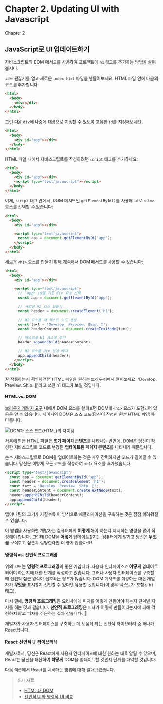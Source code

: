 # Chapter 2. Updating UI with Javascript

Chapter 2

## JavaScript로 UI 업데이트하기

자바스크립트와 DOM 메서드를 사용하여 프로젝트에 `h1` 태그를 추가하는 방법을 살펴봅시다.

코드 편집기를 열고 새로운 `index.html` 파일을 만들어보세요. HTML 파일 안에 다음의 코드를 추가합니다:

```html
<html>
  <body>
    <div></div>
  </body>
</html>
```

그런 다음 `div`에 나중에 대상으로 지정할 수 있도록 고유한 `id`를 지정해보세요.

```html
<html>
  <body>
    <div id="app"></div>
  </body>
</html>
```

HTML 파일 내에서 자바스크립트를 작성하려면 `script` 태그를 추가하세요:

```html
<html>
  <body>
    <div id="app"></div>
    <script type="text/javascript"></script>
  </body>
</html>
```

이제, `script` 태그 안에서, DOM 메서드인 `getElementById()`를 사용해 `id`로 `<div>` 요소를 선택할 수 있습니다:

```html
<html>
  <body>
    <div id="app"></div>

    <script type="text/javascript">
      const app = document.getElementById('app');
    </script>
  </body>
</html>
```

새로운 `<h1>` 요소를 만들기 위해 계속해서 DOM 메서드를 사용할 수 있습니다:

```html
<html>
  <body>
    <div id="app"></div>

    <script type="text/javascript">
      // 'app' id를 가진 div 요소 선택
      const app = document.getElementById('app');

      // 새로운 H1 요소 만들기
      const header = document.createElement('h1');

      // H1 요소용 새 텍스트 노드 생성
      const text = 'Develop. Preview. Ship. 🚀';
      const headerContent = document.createTextNode(text);

      // 텍스트를 H1 요소에 추가
      header.appendChild(headerContent);

      // H1 요소를 div 안에 배치
      app.appendChild(header);
    </script>
  </body>
</html>
```

잘 작동하는지 확인하려면 HTML 파일을 원하는 브라우저에서 열어보세요. 'Develop. Preview. Ship. 🚀'라고 쓰인 h1 태그가 보일 것입니다.

&#x20;

#### HTML vs. DOM

[브라우저 개발자 도구](https://developer.chrome.com/docs/devtools/overview/) 내에서 DOM 요소를 살펴보면 DOM에 `<h1>` 요소가 포함되어 있음을 알 수 있습니다. 페이지의 DOM은 소스 코드(당신이 작성한 원본 HTML 파일)와 다릅니다.

![DOM과 소스 코드(HTML)의 차이점](https://nextjs.org/\_next/image?url=%2Fstatic%2Fimages%2Flearn%2Ffoundations%2Fsource-code.png\&w=1920\&q=75\&dpl=dpl\_68SyDasVh5cW8stCg4cSvM4vtq44)

처음에 만든 HTML 파일은 **초기 페이지 콘텐츠**를 나타내는 반면에, DOM은 당신이 작성한 자바스크립트 코드로 변경된 **업데이트된 페이지 콘텐츠**를 나타내기 때문입니다.

순수 자바스크립트로 DOM을 업데이트하는 것은 매우 강력하지만 코드가 길어질 수 있습니다. 당신은 이렇게 모든 코드를 작성하여 `<h1>` 요소를 추가했습니다:

```html
<script type="text/javascript">
  const app = document.getElementById('app');
  const header = document.createElement('h1');
  const text = 'Develop. Preview. Ship. 🚀';
  const headerContent = document.createTextNode(text);
  header.appendChild(headerContent);
  app.appendChild(header);
</script>
```

앱이나 팀의 크기가 커질수록 이 방식으로 애플리케이션을 구축하는 것은 점점 어려워질 수 있습니다.

이 방법을 사용하면 개발자는 컴퓨터에게 **어떻게** 해야 하는지 지시하는 명령을 많이 작성해야 합니다. 그런데 DOM을 **어떻게** 업데이트할지는 컴퓨터에게 맡기고 당신은 **무엇을** 보여주고 싶은지 설명한다면 더 좋지 않을까요?

&#x20;

#### 명령적 vs. 선언적 프로그래밍

위의 코드는 **명령적 프로그래밍**의 좋은 예입니다. 사용자 인터페이스가 **어떻게** 업데이트되어야 하는지에 대한 단계를 작성하고 있습니다. 그러나 사용자 인터페이스를 구축할 때 선언적 접근 방식이 선호되는 경우가 많습니다. DOM 메서드를 작성하는 대신 개발자가 **무엇을** 표시할지 선언할 수 있다면 유용할 것입니다(이 경우 텍스트가 포함된 `h1` 태그).

다시 말해, **명령적 프로그래밍**은 요리사에게 피자를 어떻게 만들어야 하는지 단계별 지시를 하는 것과 같습니다. **선언적 프로그래밍**은 피자가 어떻게 만들어지는지에 대해 걱정하지 않고 피자를 주문하는 것과 같습니다. 🍕

개발자가 사용자 인터페이스를 구축하는 데 도움이 되는 선언적 라이브러리 중 하나가 [React](https://react.dev/)입니다.

&#x20;

#### React: 선언적 UI 라이브러리

개발자로서, 당신은 React에게 사용자 인터페이스에 대한 원하는 대로 알릴 수 있으며, React는 당신을 대신하여 **어떻게** DOM을 업데이트할 것인지 단계를 파악할 것입니다.

다음 섹션에서 React를 시작하는 방법에 대해 알아보겠습니다.

&#x20;

> 추가 자료:
>
> * [HTML 대 DOM](https://developer.chrome.com/docs/devtools/dom/#appendix)
> * [선언적 UI와 명령적 UI 비교](https://react.dev/learn/reacting-to-input-with-state#how-declarative-ui-compares-to-imperative)
